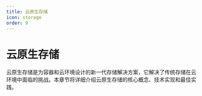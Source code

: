 ```yaml
---
title: 云原生存储
icon: storage
order: 9
---
```


# 云原生存储

云原生存储是为容器和云环境设计的新一代存储解决方案，它解决了传统存储在云环境中面临的挑战。本章节将详细介绍云原生存储的核心概念、技术实现和最佳实践。
